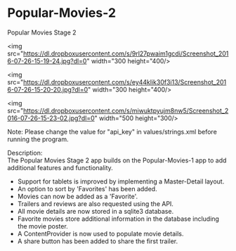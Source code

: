 # Popular-Movies-2
Popular Movies Stage 2

<img src="https://dl.dropboxusercontent.com/s/9rl27pwaim1gcdi/Screenshot_2016-07-26-15-19-24.jpg?dl=0" width="300 height="400/>

<img src="https://dl.dropboxusercontent.com/s/ey44klik30f3i13/Screenshot_2016-07-26-15-20-20.jpg?dl=0" width="300 height="400/>

<img src="https://dl.dropboxusercontent.com/s/miwuktpyujm8nw5/Screenshot_2016-07-26-15-23-02.jpg?dl=0" width="500 height="300/>

Note: Please change the value for "api_key" in values/strings.xml before running
the program.

Description:  
The Popular Movies Stage 2 app builds on the Popular-Movies-1 app to add
additional features and functionality. 

 - Support for tablets is improved by implementing a Master-Detail layout.
 - An option to sort by 'Favorites' has been added.
 - Movies can now be added as a 'Favorite'.
 - Trailers and reviews are also requested using the API.
 - All movie details are now stored in a sqlite3 database.
 - Favorite movies store additional information in the database including the
   movie poster.
 - A ContentProvider is now used to populate movie details.
 - A share button has been added to share the first trailer.
